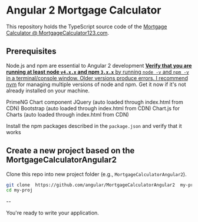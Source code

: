 # Angular 2 Mortgage Calculator

This repository holds the TypeScript source code of the [Mortgage Calculator @ MortgageCalculator123.com](http://www.mortgagecalculator123.com/).

## Prerequisites

Node.js and npm are essential to Angular 2 development <a href="https://docs.npmjs.com/getting-started/installing-node" target="_blank" title="Installing Node.js and updating npm">
**Verify that you are running at least node `v4.x.x` and npm `3.x.x`**
by running `node -v` and `npm -v` in a terminal/console window.
Older versions produce errors.
I recommend [nvm](https://github.com/creationix/nvm) for managing multiple versions of node and npm.
Get it now</a> if it's not already installed on your machine.

PrimeNG Chart component
JQuery (auto loaded through index.html from CDN)
Bootstrap (auto loaded through index.html from CDN)
Chart.js for Charts  (auto loaded through index.html from CDN)  
 
Install the npm packages described in the `package.json` and verify that it works

## Create a new project based on the MortgageCalculatorAngular2

Clone this repo into new project folder (e.g., `MortgageCalculatorAngular2`).
```bash
git clone  https://github.com/angular/MortgageCalculatorAngular2  my-proj
cd my-proj
```


--

You're ready to write your application.
